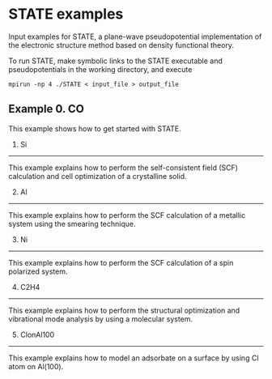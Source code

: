 STATE examples
==============

Input examples for STATE, a plane-wave pseudopotential implementation of
the electronic structure method based on density functional theory.

To run STATE, make symbolic links to the STATE executable and pseudopotentials in the working directory, and execute

    mpirun -np 4 ./STATE < input_file > output_file

Example 0. CO
-------------
This example shows how to get started with STATE.

1. Si
-----
This example explains how to perform the self-consistent field (SCF) calculation and cell optimization of a crystalline solid.

2. Al
-----
This example explains how to perform the SCF calculation of a metallic system using the smearing technique.

3. Ni
-----
This example explains how to perform the SCF calculation of a spin polarized system.

4. C2H4
-------
This example explains how to perform the structural optimization and vibrational mode analysis by using a molecular system.

5. ClonAl100
------------
This example explains how to model an adsorbate on a surface by using Cl atom on Al(100).

